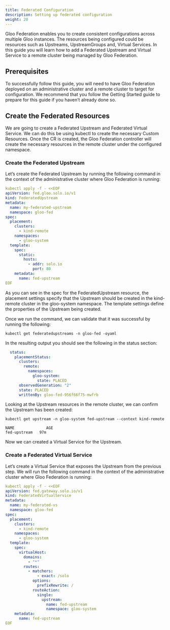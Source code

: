 ```yaml
---
title: Federated Configuration
description: Setting up federated configuration
weight: 20
---
```


Gloo Federation enables you to create consistent configurations across multiple Gloo instances. The resources being configured could be resources such as Upstreams, UpstreamGroups and, Virtual Services. In this guide you will learn how to add a Federated Upstream and Virtual Service to a remote cluster being managed by Gloo Federation.

## Prerequisites

To successfully follow this guide, you will need to have Gloo Federation deployed on an administrative cluster and a remote cluster to target for configuration. We recommend that you follow the Getting Started guide to prepare for this guide if you haven’t already done so.

## Create the Federated Resources

We are going to create a Federated Upstream and Federated Virtual Service. We can do this be using kubectl to create the necessary Custom Resources. Once the CR is created, the Gloo Federation controller will create the necessary resources in the remote cluster under the configured namespace.

### Create the Federated Upstream

Let’s create the Federated Upstream by running the following command in the context of the administrative cluster where Gloo Federation is running:

```yaml
kubectl apply -f - <<EOF
apiVersion: fed.gloo.solo.io/v1
kind: FederatedUpstream
metadata:
  name: my-federated-upstream
  namespace: gloo-fed
spec:
  placement:
    clusters:
      - kind-remote
    namespaces:
      - gloo-system
  template:
    spec:
      static:
        hosts:
          - addr: solo.io
            port: 80
    metadata:
      name: fed-upstream
EOF
```

As you can see in the spec for the FederatedUpstream resource, the placement settings specify that the Upstream should be created in the kind-remote cluster in the gloo-system namespace. The template settings define the properties of the Upstream being created.

Once we run the command, we can validate that it was successful by running the following:

```
kubectl get federatedupstreams -n gloo-fed -oyaml
```

In the resulting output you should see the following in the status section:

```yaml
  status:
    placementStatus:
      clusters:
        remote:
          namespaces:
            gloo-system:
              state: PLACED
      observedGeneration: "2"
      state: PLACED
      writtenBy: gloo-fed-956f66f75-mwfrb
```

Looking at the Upstream resources in the remote cluster, we can confirm the Upstream has been created:

```
kubectl get upstream -n gloo-system fed-upstream --context kind-remote
```

```
NAME              AGE
fed-upstream   97m
```

Now we can created a Virtual Service for the Upstream.

### Create a Federated Virtual Service

Let’s create a Virtual Service that exposes the Upstream from the previous step. We will run the following command in the context of the administrative cluster where Gloo Federation is running:

```yaml
kubectl apply -f - <<EOF
apiVersion: fed.gateway.solo.io/v1
kind: FederatedVirtualService
metadata:
  name: my-federated-vs
  namespace: gloo-fed
spec:
  placement:
    clusters:
      - kind-remote
    namespaces:
      - gloo-system
  template:
    spec:
      virtualHost:
        domains:
          - "*"
        routes:
          - matchers:
              - exact: /solo
            options:
              prefixRewrite: /
            routeAction:
              single:
                upstream:
                  name: fed-upstream
                  namespace: gloo-system
    metadata:
      name: fed-upstream
EOF
```
